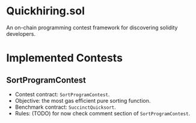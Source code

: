 Quickhiring.sol
===============

An on-chain programming contest framework for discovering solidity developers.

# Implemented Contests

## SortProgramContest

- Contest contract: `SortProgramContest`.
- Objective: the most gas efficient pure sorting function.
- Benchmark contract: `SuccinctQuicksort`.
- Rules: (TODO) for now check comment section of `SortProgramContest`.

